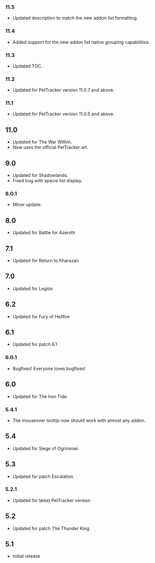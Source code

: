 ### 11.5
* Updated description to match the new addon list formatting.

### 11.4
* Added support for the new addon list native grouping capabilities.

### 11.3
* Updated TOC.

### 11.2
* Updated for PetTracker version 11.0.7 and above.

### 11.1
* Updated for PetTracker version 11.0.5 and above.

## 11.0
* Updated for The War Within.
* Now uses the official PetTracker art.

## 9.0
* Updated for Shadowlands.
* Fixed bug with specie list display.

### 8.0.1
* Minor update.

## 8.0
* Updated for Battle for Azeroth

## 7.1
* Updated for Return to Kharazan

## 7.0
* Updated for Legion

## 6.2
* Updated for Fury of Hellfire

## 6.1
* Updated for patch 6.1

### 6.0.1
* Bugfixes! Everyone loves bugfixes!

## 6.0
* Updated for The Iron Tide.

### 5.4.1
* The mouseover tooltip now should work with almost any addon.

## 5.4
* Updated for Siege of Ogrimmar.

## 5.3
* Updated for patch Escalation.

### 5.2.1
* Updated for latest PetTracker version

## 5.2
* Updated for patch The Thunder King

## 5.1
* Initial release
